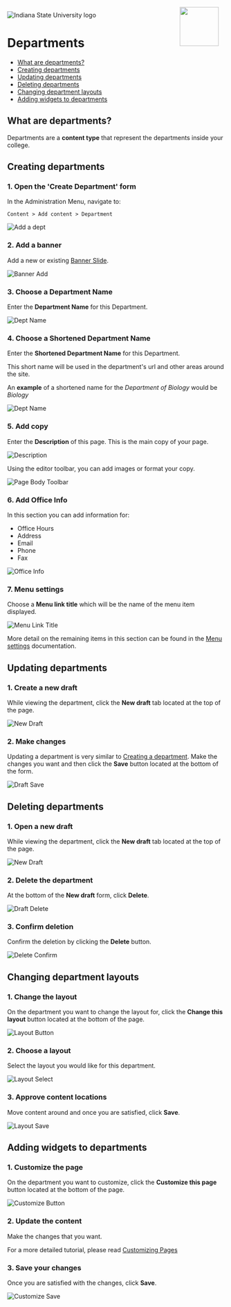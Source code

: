 <img class="logo" src="../../global_assets/images/IXM-Transparent-Vertical.jpg" style="float:right; margin:-10px 15px 0 0;" height="90" />
<img class="logo" src="../assets/images/isu_logo.png" alt="Indiana State University logo" />

# Departments

* [What are departments?](#what-are-departments)
* [Creating departments](#creating-departments)
* [Updating departments](#updating-departments)
* [Deleting departments](#deleting-departments)
* [Changing department layouts](#changing-department-layouts)
* [Adding widgets to departments](#adding-widgets-to-departments)

## What are departments?

Departments are a **content type** that represent the departments inside your college. 

## Creating departments

### 1. Open the 'Create Department' form
In the Administration Menu, navigate to:
	
	Content > Add content > Department
		
![Add a dept](../assets/images/DeptAdd.png "Add a dept")

### 2. Add a banner
Add a new or existing [Banner Slide](banner-slides.md).

![Banner Add](../assets/images/BannerAdd.png "Banner Add")

### 3. Choose a Department Name
Enter the **Department Name** for this Department.

![Dept Name](../assets/images/DepartmentName.png "DeptName")

### 4. Choose a Shortened Department Name
Enter the **Shortened Department Name** for this Department.

This short name will be used in the department's url and other areas around the site. 

An **example** of a shortened name for the <i>Department of Biology</i> would be <i>Biology</i>

![Dept Name](../assets/images/ShortenedDepartmentName.png "DeptName")

### 5. Add copy
Enter the **Description** of this page. This is the main copy of your page. 

![Description](../assets/images/Description.png "Description")

Using the editor toolbar, you can add images or format your copy.

![Page Body Toolbar](../assets/images/PageBodyToolbar.png "Page Body Toolbar")

### 6. Add Office Info

In this section you can add information for:

* Office Hours
* Address
* Email
* Phone
* Fax

![Office Info](../assets/images/OfficeInfo.png "Office Info")

### 7. Menu settings

Choose a **Menu link title** which will be the name of the menu item displayed.

![Menu Link Title](../assets/images/MenuLinkTitle.png "Menu Link Title")

More detail on the remaining items in this section can be found in the [Menu settings]() documentation.

## Updating departments

### 1. Create a new draft

While viewing the department, click the **New draft** tab located at the top of the page.

![New Draft](../assets/images/NewDraft.png "New Draft")

### 2. Make changes

Updating a department is very similar to [Creating a department](#creating-departments). Make the changes you want and then click the **Save** button located at the bottom of the form.

![Draft Save](../assets/images/DraftSave.png "Draft Save")

## Deleting departments

### 1. Open a new draft

While viewing the department, click the **New draft** tab located at the top of the page.

![New Draft](../assets/images/NewDraft.png "New Draft")

### 2. Delete the department

At the bottom of the **New draft** form, click **Delete**.

![Draft Delete](../assets/images/DraftDelete.png "Draft Delete")

### 3. Confirm deletion

Confirm the deletion by clicking the **Delete** button.

![Delete Confirm](../assets/images/DraftDeleteConfirm.png "Delete Confirm")

## Changing department layouts

### 1. Change the layout

On the department you want to change the layout for, click the **Change this layout** button located at the bottom of the page.

![Layout Button](../assets/images/LayoutButton.png "Layout Button")

### 2. Choose a layout

Select the layout you would like for this department.

![Layout Select](../assets/images/LayoutSelect.png "Layout Select")

### 3. Approve content locations

Move content around and once you are satisfied, click **Save**. 

![Layout Save](../assets/images/LayoutSave.png "Layout Save")

## Adding widgets to departments

### 1. Customize the page

On the department you want to customize, click the **Customize this page** button located at the bottom of the page.

![Customize Button](../assets/images/CustomizeButton.png "Customize Button")

### 2. Update the content

Make the changes that you want. 

For a more detailed tutorial, please read [Customizing Pages]()

### 3. Save your changes

Once you are satisfied with the changes, click **Save**. 

![Customize Save](../assets/images/CustomizeSave.png "Customize Save")
